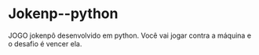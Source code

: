 # Jokenp--python
JOGO jokenpô desenvolvido em python. Você vai jogar contra a máquina e o desafio é vencer ela.
